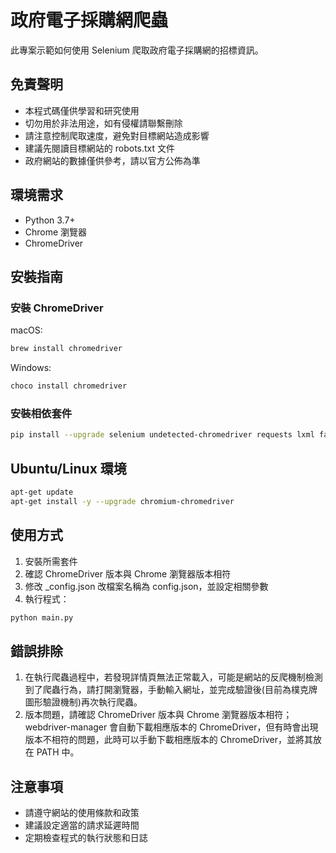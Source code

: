 # 政府電子採購網爬蟲

此專案示範如何使用 Selenium 爬取政府電子採購網的招標資訊。

## 免責聲明

- 本程式碼僅供學習和研究使用
- 切勿用於非法用途，如有侵權請聯繫刪除
- 請注意控制爬取速度，避免對目標網站造成影響
- 建議先閱讀目標網站的 robots.txt 文件
- 政府網站的數據僅供參考，請以官方公佈為準

## 環境需求

- Python 3.7+
- Chrome 瀏覽器
- ChromeDriver

## 安裝指南

### 安裝 ChromeDriver

macOS:
```bash
brew install chromedriver
```

Windows:
```bash
choco install chromedriver
```

### 安裝相依套件

```bash
pip install --upgrade selenium undetected-chromedriver requests lxml fake-useragent
```

## Ubuntu/Linux 環境

```bash
apt-get update
apt-get install -y --upgrade chromium-chromedriver
```

## 使用方式

1. 安裝所需套件
2. 確認 ChromeDriver 版本與 Chrome 瀏覽器版本相符
3. 修改 _config.json 改檔案名稱為 config.json，並設定相關參數
4. 執行程式：
```bash
python main.py
```

## 錯誤排除

1. 在執行爬蟲過程中，若發現詳情頁無法正常載入，可能是網站的反爬機制檢測到了爬蟲行為，請打開瀏覽器，手動輸入網址，並完成驗證後(目前為樸克牌圖形驗證機制)再次執行爬蟲。
2. 版本問題，請確認 ChromeDriver 版本與 Chrome 瀏覽器版本相符；webdriver-manager 會自動下載相應版本的 ChromeDriver，但有時會出現版本不相符的問題，此時可以手動下載相應版本的 ChromeDriver，並將其放在 PATH 中。

## 注意事項

- 請遵守網站的使用條款和政策
- 建議設定適當的請求延遲時間
- 定期檢查程式的執行狀態和日誌
